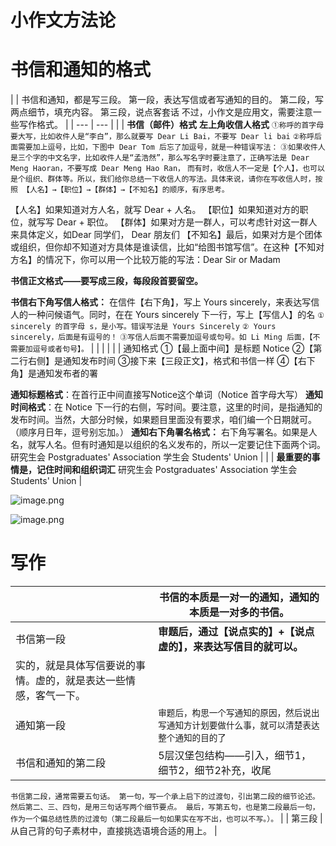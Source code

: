# 小作文方法论

# 书信和通知的格式

|  | 书信和通知，都是写三段。
第一段，表达写信或者写通知的目的。
第二段，写两点细节，填充内容。
第三段，说点客套话
不过，小作文是应用文，需要注意一些写作格式。 |
| --- | --- |
|  | **书信（邮件）格式**
**左上角收信人格式**
`①称呼的首字母要大写，比如收件人是“李白”，那么就要写 Dear Li Bai，不要写 Dear li bai`
`②称呼后面需要加上逗号，比如，下图中 Dear Tom 后忘了加逗号，就是一种错误写法：`
`③如果收件人是三个字的中文名字，比如收件人是“孟浩然”，那么写名字时要注意了，正确写法是 Dear Meng Haoran，不要写成 Dear Meng Hao Ran，`
`而有时，收信人不一定是【个人】，也可以是个组织、群体等。所以，我们给你总结一下收信人的写法。具体来说，请你在写收信人时，按照
【人名】→【职位】→【群体】→【不知名】的顺序，有序思考。`

【人名】如果知道对方人名，就写 Dear + 人名。
【职位】如果知道对方的职位，就写写 Dear + 职位。
【群体】如果对方是一群人，可以考虑针对这一群人来具体定义，如Dear 同学们， Dear 朋友们
【不知名】最后，如果对方是个团体或组织，但你却不知道对方具体是谁读信，比如“给图书馆写信”。在这种【不知对方名】的情况下，你可以用一个比较万能的写法：Dear Sir or Madam

**书信正文格式——要写成三段，每段段首要留空。**

**书信右下角写信人格式：**
在信件【右下角】，写上 Yours sincerely，来表达写信人的一种问候语气。同时，在在 Yours sincerely 下一行，写上【写信人】的名
`① sincerely 的首字母 s，是小写。错误写法是 Yours Sincerely`
`② Yours sincerely，后面是有逗号的！`
`③写信人后面不需要加逗号或句号。如 Li Ming 后面，【不需要加逗号或者句号】。` |
|  |  |
|  | 通知格式
①【最上面中间】是标题 Notice
②【第二行右侧】是通知发布时间
③接下来【三段正文】，格式和书信一样
④【右下角】是通知发布者的署

**通知标题格式**：在首行正中间直接写Notice这个单词（Notice 首字母大写）
**通知时间格式**：在 Notice 下一行的右侧，写时间。要注意，这里的时间，是指通知的发布时间。当然，大部分时候，如果题目里面没有要求，咱们编一个日期就可。（顺序月日年，逗号别忘加。）
**通知右下角署名格式：**
右下角写署名。如果是人名，就写人名。但有时通知是以组织的名义发布的，所以一定要记住下面两个词。
研究生会 Postgraduates' Association 
学生会 Students' Union |
|  | **最重要的事情是，记住时间和组织词汇**
研究生会 Postgraduates' Association 
学生会 Students' Union
 |

![image.png](考研——学知识，复习，做题。/考研英语/写作速成课/小作文方法论%201297ae1e658e80cba430d1b7b3e785f0/image.png)

![image.png](考研——学知识，复习，做题。/考研英语/写作速成课/小作文方法论%201297ae1e658e80cba430d1b7b3e785f0/image%201.png)

# 写作

|  | 书信的本质是一对一的通知，通知的本质是一对多的书信。 |
| --- | --- |
| 书信第一段 | **审题后，通过【说点实的】+【说点虚的】，来表达写信目的就可以。**
实的，就是具体写信要说的事情。虚的，就是表达一些情感，客气一下。 |
| 通知第一段 | `审题后，构思一个写通知的原因，然后说出写通知方计划要做什么事，就可以清楚表达整个通知的目的了` |
| 书信和通知的第二段 | 5层汉堡包结构——引入，细节1，细节2，细节2补充，收尾

`书信第二段，通常需要五句话。
第一句，写一个承上启下的过渡句，引出第二段的细节论述。
然后第二、三、四句，是用三句话写两个细节要点。
最后，写第五句，也是第二段最后一句，作为一个偏总结性质的过渡句（第二段最后一句如果实在写不出，也可以不写。）。` |
| 第三段 | 从自己背的句子素材中，直接挑选语境合适的用上。 |